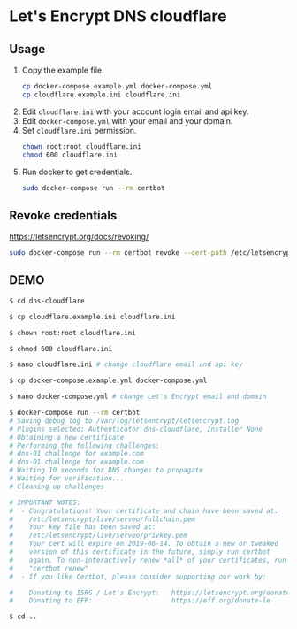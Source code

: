 # Let's Encrypt DNS cloudflare

## Usage

1. Copy the example file.
    ```bash
    cp docker-compose.example.yml docker-compose.yml
    cp cloudflare.example.ini cloudflare.ini
    ```
2. Edit `cloudflare.ini` with your account login email and api key.
3. Edit `docker-compose.yml` with your email and your domain.
4. Set `cloudflare.ini` permission.
    ```bash
    chown root:root cloudflare.ini
    chmod 600 cloudflare.ini
    ```
5. Run docker to get credentials.
    ```bash
    sudo docker-compose run --rm certbot
    ```

## Revoke credentials

<https://letsencrypt.org/docs/revoking/>

```bash
sudo docker-compose run --rm certbot revoke --cert-path /etc/letsencrypt/archive/serveo/cert1.pem
```

## DEMO

```bash
$ cd dns-cloudflare

$ cp cloudflare.example.ini cloudflare.ini

$ chown root:root cloudflare.ini

$ chmod 600 cloudflare.ini

$ nano cloudflare.ini # change cloudflare email and api key

$ cp docker-compose.example.yml docker-compose.yml

$ nano docker-compose.yml # change Let's Encrypt email and domain

$ docker-compose run --rm certbot
# Saving debug log to /var/log/letsencrypt/letsencrypt.log
# Plugins selected: Authenticator dns-cloudflare, Installer None
# Obtaining a new certificate
# Performing the following challenges:
# dns-01 challenge for example.com
# dns-01 challenge for example.com
# Waiting 10 seconds for DNS changes to propagate
# Waiting for verification...
# Cleaning up challenges

# IMPORTANT NOTES:
#  - Congratulations! Your certificate and chain have been saved at:
#    /etc/letsencrypt/live/serveo/fullchain.pem
#    Your key file has been saved at:
#    /etc/letsencrypt/live/serveo/privkey.pem
#    Your cert will expire on 2019-06-14. To obtain a new or tweaked
#    version of this certificate in the future, simply run certbot
#    again. To non-interactively renew *all* of your certificates, run
#    "certbot renew"
#  - If you like Certbot, please consider supporting our work by:

#    Donating to ISRG / Let's Encrypt:   https://letsencrypt.org/donate
#    Donating to EFF:                    https://eff.org/donate-le

$ cd ..
```
